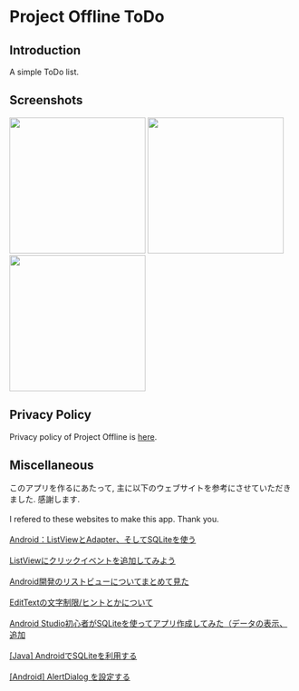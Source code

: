 # Project Offline ToDo
## Introduction
A simple ToDo list.
## Screenshots
<img src="https://pixelfed.social/storage/m/9415380b19c20b948c98d7c5f1fb65710b040a9e/d39aa78c66ea34daea763c3f0f7d2bf0905d76ff/ZYNqOvowb76PKOdks1FAcMSGeiVATdLOcnaTAZaX.png" width="240px"></img>
<img src="https://pixelfed.social/storage/m/9415380b19c20b948c98d7c5f1fb65710b040a9e/d39aa78c66ea34daea763c3f0f7d2bf0905d76ff/XK8ftSti7SaHlu3UYOynuV5tMJyxmEU04oClCf1V.png" width="240px"></img>
<img src="https://pixelfed.social/storage/m/9415380b19c20b948c98d7c5f1fb65710b040a9e/d39aa78c66ea34daea763c3f0f7d2bf0905d76ff/JrZIjYqg4rt3ezSE6qwZzt5n0Xf8ZROhVGWMKddf.png" width="240px"></img>
## Privacy Policy
Privacy policy of Project Offline is [here](https://ioliteis.github.io/projectoffline/2019/08/26/Privacy-Policy/).
## Miscellaneous
このアプリを作るにあたって, 主に以下のウェブサイトを参考にさせていただきました. 感謝します. <br /><br />
I refered to these websites to make this app. Thank you. <br /><br />
[Android：ListViewとAdapter、そしてSQLiteを使う](https://asky.hatenablog.com/entry/2016/05/08/013038)<br /><br />
[ListViewにクリックイベントを追加してみよう](https://androidroid.info/android/listview/30/)<br /><br />
[Android開発のリストビューについてまとめて見た](https://qiita.com/watataku/items/36bf775ec5446dc860a8#%E3%83%AA%E3%82%B9%E3%83%88%E3%82%BF%E3%83%83%E3%83%97%E3%81%AE%E3%83%AA%E3%82%B9%E3%83%8A)<br /><br />
[EditTextの文字制限/ヒントとかについて](http://andante.in/i/%E3%82%B3%E3%83%B3%E3%83%9D%E3%83%BC%E3%83%8D%E3%83%B3%E3%83%88/edittext%E3%81%AE%E6%96%87%E5%AD%97%E5%88%B6%E9%99%90%E3%83%92%E3%83%B3%E3%83%88%E3%81%A8%E3%81%8B%E3%81%AB%E3%81%A4%E3%81%84%E3%81%A6/)<br /><br />
[Android Studio初心者がSQLiteを使ってアプリ作成してみた（データの表示、追加](https://qiita.com/kengo_kuwahara/items/a8ef858a9810cad42ca6)<br /><br />
[[Java] AndroidでSQLiteを利用する](https://www.ipentec.com/document/android-use-sqlite-simple-app)<br /><br />
[[Android] AlertDialog を設定する](https://akira-watson.com/android/alertdialog.html)
